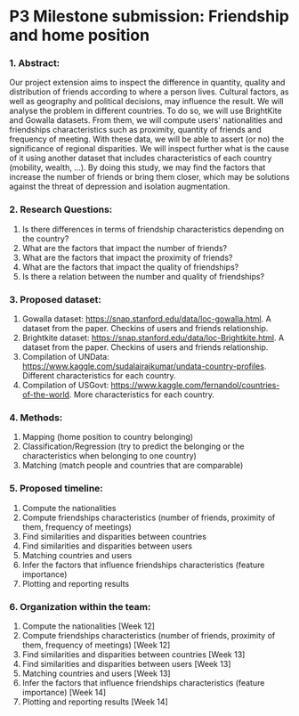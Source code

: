 # P3 Milestone submission: Friendship and home position 
### 1. Abstract:
Our project extension aims to inspect the difference in quantity, quality and distribution of friends according to where a person lives. Cultural factors, as well as geography and political decisions, may influence the result. We will analyse the problem in different countries.
To do so, we will use BrightKite and Gowalla datasets. From them, we will compute users' nationalities and friendships characteristics such as proximity, quantity of friends and frequency of meeting. With these data, we will be able to assert (or no) the significance of regional disparities. We will inspect further what is the cause of it using another dataset that includes characteristics of each country (mobility, wealth, ...). 
By doing this study, we may find the factors that increase the number of friends or bring them closer, which may be solutions against the threat of depression and isolation augmentation.
### 2. Research Questions:
1. Is there differences in terms of friendship characteristics depending on the country?
2. What are the factors that impact the number of friends? 
3. What are the factors that impact the proximity of friends?
4. What are the factors that impact the quality of friendships?
5. Is there a relation between the number and quality of friendships?
### 3. Proposed dataset:
1. Gowalla dataset: https://snap.stanford.edu/data/loc-gowalla.html. A dataset from the paper. Checkins of users and friends relationship.
2. Brightkite dataset: https://snap.stanford.edu/data/loc-Brightkite.html. A dataset from the paper. Checkins of users and friends relationship.
3. Compilation of UNData: https://www.kaggle.com/sudalairajkumar/undata-country-profiles. Different characteristics for each country.
4. Compilation of USGovt: https://www.kaggle.com/fernandol/countries-of-the-world. More characteristics for each country.
### 4. Methods:
1. Mapping (home position to country belonging)
2. Classification/Regression (try to predict the belonging or the characteristics when belonging to one country)
3. Matching (match people and countries that are comparable)
### 5. Proposed timeline:
1. Compute the nationalities
2. Compute friendships characteristics (number of friends, proximity of them, frequency of meetings)
3. Find similarities and disparities between countries
4. Find similarities and disparities between users
5. Matching countries and users
6. Infer the factors that influence friendships characteristics (feature importance)
7. Plotting and reporting results
### 6. Organization within the team:
1. Compute the nationalities [Week 12]
2. Compute friendships characteristics (number of friends, proximity of them, frequency of meetings) [Week 12]
3. Find similarities and disparities between countries [Week 13]
4. Find similarities and disparities between users [Week 13]
5. Matching countries and users [Week 13]
6. Infer the factors that influence friendships characteristics (feature importance) [Week 14]
7. Plotting and reporting results [Week 14]
